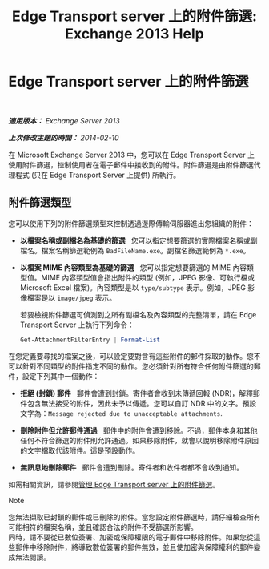 ﻿---
title: 'Edge Transport server 上的附件篩選: Exchange 2013 Help'
TOCTitle: Edge Transport server 上的附件篩選
ms:assetid: be39a181-c82e-41f5-8846-085bf1f84164
ms:mtpsurl: https://technet.microsoft.com/zh-tw/library/Bb124399(v=EXCHG.150)
ms:contentKeyID: 60828737
ms.date: 05/21/2018
mtps_version: v=EXCHG.150
ms.translationtype: MT
---

# Edge Transport server 上的附件篩選

 

_**適用版本：** Exchange Server 2013_

_**上次修改主題的時間：** 2014-02-10_

在 Microsoft Exchange Server 2013 中，您可以在 Edge Transport Server 上使用附件篩選，控制使用者在電子郵件中接收到的附件。附件篩選是由附件篩選代理程式 (只在 Edge Transport Server 上提供) 所執行。

## 附件篩選類型

您可以使用下列的附件篩選類型來控制透過邊際傳輸伺服器進出您組織的附件：

  - **以檔案名稱或副檔名為基礎的篩選**   您可以指定想要篩選的實際檔案名稱或副檔名。檔案名稱篩選範例為 `BadFileName.exe`。副檔名篩選範例為 `*.exe`。

  - **以檔案 MIME 內容類型為基礎的篩選**   您可以指定想要篩選的 MIME 內容類型值。MIME 內容類型值會指出附件的類型 (例如，JPEG 影像、可執行檔或 Microsoft Excel 檔案)。內容類型是以 `type/subtype` 表示。例如，JPEG 影像檔案是以 `image/jpeg` 表示。
    
    若要檢視附件篩選可偵測到之所有副檔名及內容類型的完整清單，請在 Edge Transport Server 上執行下列命令：
    
    ```powershell
    Get-AttachmentFilterEntry | Format-List
    ```

在您定義要尋找的檔案之後，可以設定要對含有這些附件的郵件採取的動作。您不可以針對不同類型的附件指定不同的動作。您必須針對所有符合任何附件篩選的郵件，設定下列其中一個動作：

  - **拒絕 (封鎖) 郵件**   郵件會遭到封鎖。寄件者會收到未傳遞回報 (NDR)，解釋郵件包含無法接受的附件，因此未予以傳遞。您可以自訂 NDR 中的文字。預設文字為：`Message rejected due to unacceptable attachments`.

  - **刪除附件但允許郵件通過**   郵件中的附件會遭到移除。不過，郵件本身和其他任何不符合篩選的附件則允許通過。如果移除附件，就會以說明移除附件原因的文字檔取代該附件。這是預設動作。

  - **無訊息地刪除郵件**   郵件會遭到刪除。寄件者和收件者都不會收到通知。

如需相關資訊，請參閱[管理 Edge Transport server 上的附件篩選](manage-attachment-filtering-on-edge-transport-servers-exchange-2013-help.md)。

> [!NOTE]  
> 您無法擷取已封鎖的郵件或已刪除的附件。當您設定附件篩選時，請仔細檢查所有可能相符的檔案名稱，並且確認合法的附件不受篩選所影響。<br />
> 同時，請不要從已數位簽署、加密或保障權限的電子郵件中移除附件。如果您從這些郵件中移除附件，將導致數位簽署的郵件無效，並且使加密與保障權利的郵件變成無法閱讀。

